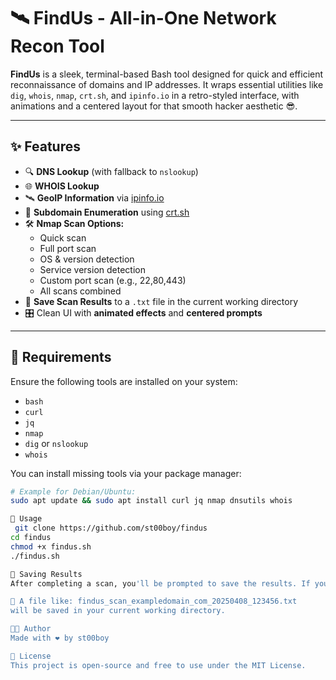 # 🛰️ FindUs - All-in-One Network Recon Tool

**FindUs** is a sleek, terminal-based Bash tool designed for quick and efficient reconnaissance of domains and IP addresses. It wraps essential utilities like `dig`, `whois`, `nmap`, `crt.sh`, and `ipinfo.io` in a retro-styled interface, with animations and a centered layout for that smooth hacker aesthetic 😎.

---

## ✨ Features

- 🔍 **DNS Lookup** (with fallback to `nslookup`)
- 🌐 **WHOIS Lookup**
- 🛰️ **GeoIP Information** via [ipinfo.io](https://ipinfo.io)
- 🧠 **Subdomain Enumeration** using [crt.sh](https://crt.sh)
- 🛠️ **Nmap Scan Options:**
  - Quick scan
  - Full port scan
  - OS & version detection
  - Service version detection
  - Custom port scan (e.g., 22,80,443)
  - All scans combined
- 💾 **Save Scan Results** to a `.txt` file in the current working directory
- 🎛️ Clean UI with **animated effects** and **centered prompts**

---

## 🧰 Requirements

Ensure the following tools are installed on your system:

- `bash`
- `curl`
- `jq`
- `nmap`
- `dig` or `nslookup`
- `whois`

You can install missing tools via your package manager:
```bash
# Example for Debian/Ubuntu:
sudo apt update && sudo apt install curl jq nmap dnsutils whois

🚀 Usage
 git clone https://github.com/st00boy/findus
cd findus
chmod +x findus.sh
./findus.sh

💾 Saving Results
After completing a scan, you'll be prompted to save the results. If you choose to save:

📁 A file like: findus_scan_exampledomain_com_20250408_123456.txt
will be saved in your current working directory.

👨‍💻 Author
Made with ❤️ by st00boy

📜 License
This project is open-source and free to use under the MIT License.
